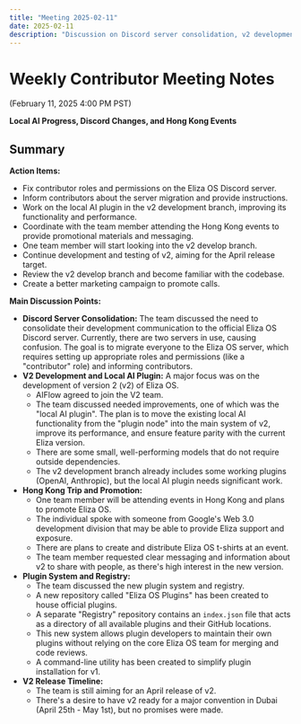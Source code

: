 ```yaml
---
title: "Meeting 2025-02-11"
date: 2025-02-11
description: "Discussion on Discord server consolidation, v2 development progress including local AI plugin improvements, upcoming Hong Kong promotional events, and new plugin registry system implementation. Updates on v2 release timeline targeting April."
---
```


# Weekly Contributor Meeting Notes

(February 11, 2025 4:00 PM PST)

**Local AI Progress, Discord Changes, and Hong Kong Events**


## Summary

**Action Items:**

*   Fix contributor roles and permissions on the Eliza OS Discord server.
*   Inform contributors about the server migration and provide instructions.
*   Work on the local AI plugin in the v2 development branch, improving its functionality and performance.
*   Coordinate with the team member attending the Hong Kong events to provide promotional materials and messaging.
*   One team member will start looking into the v2 develop branch.
*   Continue development and testing of v2, aiming for the April release target.
*   Review the v2 develop branch and become familiar with the codebase.
*   Create a better marketing campaign to promote calls.

**Main Discussion Points:**

*   **Discord Server Consolidation:** The team discussed the need to consolidate their development communication to the official Eliza OS Discord server. Currently, there are two servers in use, causing confusion. The goal is to migrate everyone to the Eliza OS server, which requires setting up appropriate roles and permissions (like a "contributor" role) and informing contributors.
*   **V2 Development and Local AI Plugin:** A major focus was on the development of version 2 (v2) of Eliza OS.
    *   AIFlow agreed to join the V2 team.
    *   The team discussed needed improvements, one of which was the "local AI plugin". The plan is to move the existing local AI functionality from the "plugin node" into the main system of v2, improve its performance, and ensure feature parity with the current Eliza version.
    *   There are some small, well-performing models that do not require outside dependencies.
    *   The v2 development branch already includes some working plugins (OpenAI, Anthropic), but the local AI plugin needs significant work.
*   **Hong Kong Trip and Promotion:**
    *   One team member will be attending events in Hong Kong and plans to promote Eliza OS.
    *   The individual spoke with someone from Google's Web 3.0 development division that may be able to provide Eliza support and exposure.
    *   There are plans to create and distribute Eliza OS t-shirts at an event.
    *   The team member requested clear messaging and information about v2 to share with people, as there's high interest in the new version.
*   **Plugin System and Registry:**
    *   The team discussed the new plugin system and registry.
    *   A new repository called "Eliza OS Plugins" has been created to house official plugins.
    *   A separate "Registry" repository contains an `index.json` file that acts as a directory of all available plugins and their GitHub locations.
    *   This new system allows plugin developers to maintain their own plugins without relying on the core Eliza OS team for merging and code reviews.
    *   A command-line utility has been created to simplify plugin installation for v1.
*   **V2 Release Timeline:**
    *   The team is still aiming for an April release of v2.
    *   There's a desire to have v2 ready for a major convention in Dubai (April 25th - May 1st), but no promises were made.
